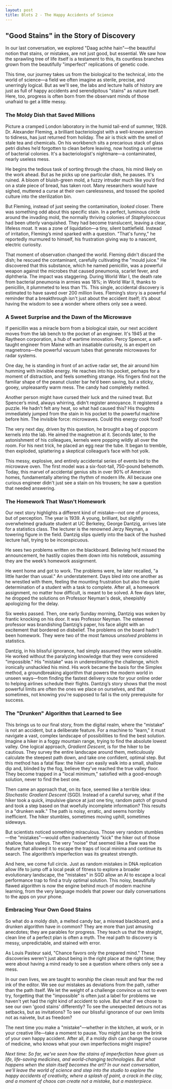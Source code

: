 ```yaml
---
layout: post
title: Blots 2 - The Happy Accidents of Science
---
```


## "Good Stains" in the Story of Discovery

In our last conversation, we explored "Daag achhe hain"—the beautiful notion that stains, or mistakes, are not just good, but essential. We saw how the sprawling tree of life itself is a testament to this, its countless branches grown from the beautifully "imperfect" replications of genetic code.

This time, our journey takes us from the biological to the technical, into the world of science—a field we often imagine as sterile, precise, and unerringly logical. But as we'll see, the labs and lecture halls of history are just as full of happy accidents and serendipitous "stains" as nature itself. Here, too, progress is often born from the observant minds of those unafraid to get a little messy.

### The Moldy Dish that Saved Millions

Picture a cramped London laboratory in the humid tail-end of summer, 1928. Dr. Alexander Fleming, a brilliant bacteriologist with a well-known aversion to tidiness, has just returned from holiday. The air is thick with the smell of stale tea and chemicals. On his workbench sits a precarious stack of glass petri dishes he’d forgotten to clean before leaving, now hosting a universe of bacterial colonies. It's a bacteriologist's nightmare—a contaminated, nearly useless mess.

He begins the tedious task of sorting through the chaos, his mind likely on the work ahead. But as he picks up one particular dish, he pauses. It's ruined. A bloom of bluish-green mold, a fuzzy intruder much like you’d find on a stale piece of bread, has taken root. Many researchers would have sighed, muttered a curse at their own carelessness, and tossed the spoiled culture into the sterilization bin.

But Fleming, instead of just seeing the contamination, *looked* closer. There was something odd about this specific stain. In a perfect, luminous circle around the invading mold, the normally thriving colonies of *Staphylococcus* had been utterly vanquished. They had become translucent, leaving a clear, lifeless moat. It was a zone of liquidation—a tiny, silent battlefield. Instead of irritation, Fleming’s mind sparked with a question. "That's funny," he reportedly murmured to himself, his frustration giving way to a nascent, electric curiosity.

That moment of observation changed the world. Fleming didn't discard the dish; he rescued the contaminant, carefully cultivating the "mould juice." He discovered that this substance, which he named penicillin, was a powerful weapon against the microbes that caused pneumonia, scarlet fever, and diphtheria. The impact was staggering. During World War I, the death rate from bacterial pneumonia in armies was 18%; in World War II, thanks to penicillin, it plummeted to less than 1%. This single, accidental discovery is estimated to have saved over 200 million lives. Fleming’s story is a powerful reminder that a breakthrough isn't just about the accident itself; it’s about having the wisdom to see a wonder where others only see a weed.

### A Sweet Surprise and the Dawn of the Microwave

If penicillin was a miracle born from a biological stain, our next accident moves from the lab bench to the pocket of an engineer. It's 1945 at the Raytheon corporation, a hub of wartime innovation. Percy Spencer, a self-taught engineer from Maine with an insatiable curiosity, is an expert on magnetrons—the powerful vacuum tubes that generate microwaves for radar systems.

One day, he is standing in front of an active radar set, the air around him humming with invisible energy. He reaches into his pocket, perhaps for a moment of distraction, and feels something strange. His fingers find not the familiar shape of the peanut cluster bar he’d been saving, but a sticky, gooey, unpleasantly warm mess. The candy had completely melted.

Another person might have cursed their luck and the ruined treat. But Spencer’s mind, always whirring, didn't register annoyance. It registered a puzzle. He hadn't felt any heat, so what had caused this? His thoughts immediately jumped from the stain in his pocket to the powerful machine before him. The invisible force: microwaves. Could this energy cook food?

The very next day, driven by this question, he brought a bag of popcorn kernels into the lab. He aimed the magnetron at it. Seconds later, to the astonishment of his colleagues, kernels were popping wildly all over the room. For his next trick, he placed an egg near the tube. It began to tremble, then exploded, splattering a skeptical colleague’s face with hot yolk.

This messy, explosive, and entirely accidental series of events led to the microwave oven. The first model was a six-foot-tall, 750-pound behemoth. Today, this marvel of accidental genius sits in over 90% of American homes, fundamentally altering the rhythm of modern life. All because one curious engineer didn't just see a stain on his trousers; he saw a question that needed answering.

### The Homework That Wasn't Homework

Our next story highlights a different kind of mistake—not one of process, but of perception. The year is 1939. A young, brilliant, but slightly overwhelmed graduate student at UC Berkeley, George Dantzig, arrives late for a statistics class. The lecturer is the renowned Jerzy Neyman, a towering figure in the field. Dantzig slips quietly into the back of the hushed lecture hall, trying to be inconspicuous.

He sees two problems written on the blackboard. Believing he’d missed the announcement, he hastily copies them down into his notebook, assuming they are the week’s homework assignment.

He went home and got to work. The problems were, he later recalled, "a little harder than usual." An understatement. Days bled into one another as he wrestled with them, feeling the mounting frustration but also the quiet determination of a student with a task to complete. After all, a homework assignment, no matter how difficult, is meant to be solved. A few days later, he dropped the solutions on Professor Neyman's desk, sheepishly apologizing for the delay.

Six weeks passed. Then, one early Sunday morning, Dantzig was woken by frantic knocking on his door. It was Professor Neyman. The esteemed professor was brandishing Dantzig’s paper, his face alight with an excitement that bordered on disbelief. The problems on the board hadn't been homework. They were two of the most famous *unsolved problems* in statistics.

Dantzig, in his blissful ignorance, had simply assumed they were solvable. He worked without the paralyzing knowledge that they were considered "impossible." His "mistake" was in underestimating the challenge, which ironically unshackled his mind. His work became the basis for the Simplex method, a groundbreaking algorithm that powers the modern world in unseen ways—from finding the fastest delivery route for your online order to helping airlines schedule their flights. Dantzig’s story shows that the most powerful limits are often the ones we place on ourselves, and that sometimes, not knowing you're supposed to fail is the only prerequisite for success.

### The "Drunken" Algorithm that Learned to See

This brings us to our final story, from the digital realm, where the "mistake" is not an accident, but a deliberate feature. For a machine to "learn," it must navigate a vast, complex landscape of possibilities to find the best solution. Imagine a hiker in a foggy mountain range, trying to find the absolute lowest valley. One logical approach, *Gradient Descent*, is for the hiker to be cautious. They survey the entire landscape around them, meticulously calculate the steepest path down, and take one confident, optimal step. But this method has a fatal flaw: the hiker can easily walk into a small, shallow dip and, blinded by the fog, believe they've reached the true valley floor. They become trapped in a "local minimum," satisfied with a good-enough solution, never to find the best one.

Then came an approach that, on its face, seemed like a terrible idea: *Stochastic Gradient Descent* (SGD). Instead of a careful survey, what if the hiker took a quick, impulsive glance at just one tiny, random patch of ground and took a step based on that woefully incomplete information? This results in a "drunken walk." The path is noisy, erratic, and seems horribly inefficient. The hiker stumbles, sometimes moving uphill, sometimes sideways.

But scientists noticed something miraculous. Those very random stumbles—the "mistakes"—would often inadvertently "kick" the hiker out of those shallow, false valleys. The very "noise" that seemed like a flaw was the feature that allowed it to escape the traps of local minima and continue its search. The algorithm’s imperfection was its greatest strength.

And here, we come full circle. Just as random mistakes in DNA replication allow life to jump off a local peak of fitness to explore a broader evolutionary landscape, the "mistakes" in SGD allow an AI to escape a local performance trap to find a truly optimal solution. This noisy, beautifully flawed algorithm is now the engine behind much of modern machine learning, from the very language models that power our daily conversations to the apps on your phone.

### Embracing Your Own Good Stains

So what do a moldy dish, a melted candy bar, a misread blackboard, and a drunken algorithm have in common? They are more than just amusing anecdotes; they are parables for progress. They teach us that the straight, clean line of a perfect plan is often a myth. The real path to discovery is messy, unpredictable, and stained with error.

As Louis Pasteur said, "Chance favors only the prepared mind." These discoveries weren't just about being in the right place at the right time; they were about having a mind ready to see a question where others only see a mess.

In our own lives, we are taught to worship the clean result and fear the red ink of the editor. We see our mistakes as deviations from the path, rather than the path itself. We let the weight of a challenge convince us not to even try, forgetting that the "impossible" is often just a label for problems we haven't yet had the right kind of accident to solve. But what if we chose to see our own 'good stains' differently? To see the unexpected detours not as setbacks, but as invitations? To see our blissful ignorance of our own limits not as naivete, but as freedom?

The next time you make a "mistake"—whether in the kitchen, at work, or in your creative life—take a moment to pause. You might just be on the brink of your own happy accident. After all, if a moldy dish can change the course of medicine, who knows what your own imperfections might inspire?

*Next time: So far, we've seen how the stains of imperfection have given us life, life-saving medicines, and world-changing technologies. But what happens when the stain itself becomes the art? In our next conversation, we'll leave the world of science and step into the studio to explore the happy accidents of creativity, where a splash of paint, a crack in the clay, and a moment of chaos can create not a mistake, but a masterpiece.*